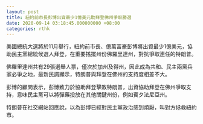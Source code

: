 ```yaml
---
layout: post
title: 紐約前市長彭博出資最少1億美元助拜登佛州爭取勝選
date: 2020-09-14 03:18:45.000000000 +08:00
categories: rthk
---
```


美國總統大選將於11月舉行，紐約前市長、億萬富豪彭博將出資最少1億美元，協助民主黨總統候選人拜登，在重要搖擺州份佛羅里達州，對抗爭取連任的特朗普。

佛羅里達州共有29張選舉人票，僅次於加州及得州，因此成為共和、民主兩黨兵家必爭之地，最新民調顯示，特朗普與拜登在佛州的支持度相差不大。

彭博的顧問表示，彭博致力於協助拜登擊敗特朗普，出資協助拜登在佛州爭取支持，意味民主黨可以將彈藥投放在其他關鍵州份，例如賓夕法尼亞州。

特朗普在社交網站回應說，以為彭博已經對民主黨政治感到煩厭，叫對方拯救紐約市。
